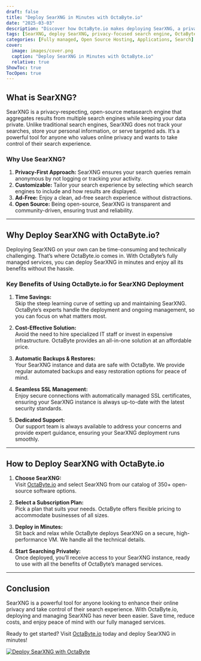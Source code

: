```yaml
---
draft: false
title: "Deploy SearXNG in Minutes with OctaByte.io"
date: "2025-03-03"
description: "Discover how OctaByte.io makes deploying SearXNG, a privacy-respecting metasearch engine, quick and effortless. Learn why SearXNG is a game-changer for secure and private web searches, and how OctaByte’s fully managed services simplify the process for you."
tags: [SearXNG, deploy SearXNG, privacy-focused search engine, OctaByte, managed open-source software, secure web search, private search engine, open-source deployment, managed hosting, automatic SSL, data privacy, cost-effective hosting, open-source solutions]
categories: [Fully managed, Open Source Hosting, Applications, Search]
cover:
  image: images/cover.png
  caption: "Deploy SearXNG in Minutes with OctaByte.io"
  relative: true
ShowToc: true
TocOpen: true
---
```



## What is SearXNG?

SearXNG is a privacy-respecting, open-source metasearch engine that aggregates results from multiple search engines while keeping your data private. Unlike traditional search engines, SearXNG does not track your searches, store your personal information, or serve targeted ads. It’s a powerful tool for anyone who values online privacy and wants to take control of their search experience.

### Why Use SearXNG?

1. **Privacy-First Approach:** SearXNG ensures your search queries remain anonymous by not logging or tracking your activity.
2. **Customizable:** Tailor your search experience by selecting which search engines to include and how results are displayed.
3. **Ad-Free:** Enjoy a clean, ad-free search experience without distractions.
4. **Open Source:** Being open-source, SearXNG is transparent and community-driven, ensuring trust and reliability.

---

## Why Deploy SearXNG with OctaByte.io?

Deploying SearXNG on your own can be time-consuming and technically challenging. That’s where OctaByte.io comes in. With OctaByte’s fully managed services, you can deploy SearXNG in minutes and enjoy all its benefits without the hassle.

### Key Benefits of Using OctaByte.io for SearXNG Deployment

1. **Time Savings:**  
   Skip the steep learning curve of setting up and maintaining SearXNG. OctaByte’s experts handle the deployment and ongoing management, so you can focus on what matters most.

2. **Cost-Effective Solution:**  
   Avoid the need to hire specialized IT staff or invest in expensive infrastructure. OctaByte provides an all-in-one solution at an affordable price.

3. **Automatic Backups & Restores:**  
   Your SearXNG instance and data are safe with OctaByte. We provide regular automated backups and easy restoration options for peace of mind.

4. **Seamless SSL Management:**  
   Enjoy secure connections with automatically managed SSL certificates, ensuring your SearXNG instance is always up-to-date with the latest security standards.

5. **Dedicated Support:**  
   Our support team is always available to address your concerns and provide expert guidance, ensuring your SearXNG deployment runs smoothly.

---

## How to Deploy SearXNG with OctaByte.io

1. **Choose SearXNG:**  
   Visit [OctaByte.io](https://octabyte.io) and select SearXNG from our catalog of 350+ open-source software options.

2. **Select a Subscription Plan:**  
   Pick a plan that suits your needs. OctaByte offers flexible pricing to accommodate businesses of all sizes.

3. **Deploy in Minutes:**  
   Sit back and relax while OctaByte deploys SearXNG on a secure, high-performance VM. We handle all the technical details.

4. **Start Searching Privately:**  
   Once deployed, you’ll receive access to your SearXNG instance, ready to use with all the benefits of OctaByte’s managed services.

---

## Conclusion

SearXNG is a powerful tool for anyone looking to enhance their online privacy and take control of their search experience. With OctaByte.io, deploying and managing SearXNG has never been easier. Save time, reduce costs, and enjoy peace of mind with our fully managed services.  

Ready to get started? Visit [OctaByte.io](https://octabyte.io) today and deploy SearXNG in minutes!

[![Deploy SearXNG with OctaByte](/images/deploy-on-octabyte.png)](https://octabyte.io/fully-managed-open-source-services/applications/search/searxng)